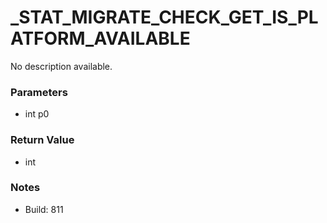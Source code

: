 # _STAT_MIGRATE_CHECK_GET_IS_PLATFORM_AVAILABLE

No description available.

### Parameters
* int p0

### Return Value
* int

### Notes
* Build: 811

